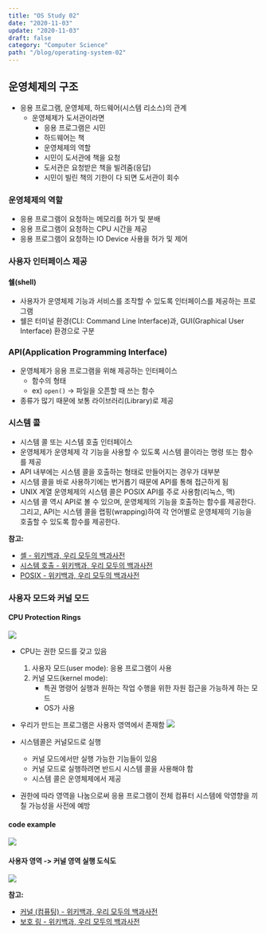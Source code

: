 ```yaml
---
title: "OS Study 02"
date: "2020-11-03"
update: "2020-11-03"
draft: false
category: "Computer Science"
path: "/blog/operating-system-02"
---
```


## 운영체제의 구조

- 응용 프로그램, 운영체제, 하드웨어(시스템 리소스)의 관계
  - 운영체제가 도서관이라면
    - 응용 프로그램은 시민
    - 하드웨어는 책
    - 운영체제의 역할
    - 시민이 도서관에 책을 요청
    - 도서관은 요청받은 책을 빌려줌(응답)
    - 시민이 빌린 책의 기한이 다 되면 도서관이 회수

### 운영체제의 역할

- 응용 프로그램이 요청하는 메모리를 허가 및 분배
- 응용 프로그램이 요청하는 CPU 시간을 제공
- 응용 프로그램이 요청하는 IO Device 사용을 허가 및 제어

### 사용자 인터페이스 제공

#### 쉘(shell)

- 사용자가 운영체제 기능과 서비스를 조작할 수 있도록 인터페이스를 제공하는 프로그램
- 쉘은 터미널 환경(CLI: Command Line Interface)과, GUI(Graphical User Interface) 환경으로 구분

### API(Application Programming Interface)

- 운영체제가 응용 프로그램을 위해 제공하는 인터페이스
  - 함수의 형태
  - ex) `open()` -> 파일을 오픈할 때 쓰는 함수
- 종류가 많기 때문에 보통 라이브러리(Library)로 제공

### 시스템 콜

- 시스템 콜 또는 시스템 호출 인터페이스
- 운영체제가 운영체제 각 기능을 사용할 수 있도록 시스템 콜이라는 명령 또는 함수를 제공
- API 내부에는 시스템 콜을 호출하는 형태로 만들어지는 경우가 대부분
- 시스템 콜을 바로 사용하기에는 번거롭기 때문에 API를 통해 접근하게 됨
- UNIX 계열 운영체제의 시스템 콜은 POSIX API를 주로 사용함(리눅스, 맥)
- 시스템 콜 역시 API로 볼 수 있으며, 운영체제의 기능을 호출하는 함수를 제공한다. 그리고, API는 시스템 콜을 랩핑(wrapping)하여 각 언어별로 운영체제의 기능을 호출할 수 있도록 함수를 제공한다.

**참고:**

- [셸 - 위키백과, 우리 모두의 백과사전](https://ko.wikipedia.org/wiki/%EC%85%B8)
- [시스템 호출 - 위키백과, 우리 모두의 백과사전](https://ko.wikipedia.org/wiki/%EC%8B%9C%EC%8A%A4%ED%85%9C_%ED%98%B8%EC%B6%9C)
- [POSIX - 위키백과, 우리 모두의 백과사전](https://ko.wikipedia.org/wiki/POSIX)

### 사용자 모드와 커널 모드

#### CPU Protection Rings

![](https://upload.wikimedia.org/wikipedia/commons/thumb/2/2f/Priv_rings.svg/1280px-Priv_rings.svg.png)

- CPU는 권한 모드를 갖고 있음
  1. 사용자 모드(user mode): 응용 프로그램이 사용
  2. 커널 모드(kernel mode):
     - 특권 명령어 실행과 원하는 작업 수행을 위한 자원 접근을 가능하게 하는 모드
     - OS가 사용
- 우리가 만드는 프로그램은 사용자 영역에서 존재함
  ![](https://kwonsoonwoo.github.io/assets/Operating%20System/protectionring2.png)

- 시스템콜은 커널모드로 실행
  - 커널 모드에서만 실행 가능한 기능들이 있음
  - 커널 모드로 실행하려면 반드시 시스템 콜을 사용해야 함
  - 시스템 콜은 운영체제에서 제공
- 권한에 따라 영역을 나눔으로써 응용 프로그램이 전체 컴퓨터 시스템에 악영향을 끼칠 가능성을 사전에 예방

#### code example

![](https://user-images.githubusercontent.com/40616436/75624981-f9db3380-5bfc-11ea-8d18-17bcea6482f4.png)

#### 사용자 영역 -> 커널 영역 실행 도식도

![](https://miro.medium.com/max/1091/1*t2-zohRaFxxqHFF-xDPOWA.png)

**참고:**

- [커널 (컴퓨팅) - 위키백과, 우리 모두의 백과사전](<https://ko.wikipedia.org/wiki/%EC%BB%A4%EB%84%90_(%EC%BB%B4%ED%93%A8%ED%8C%85)>)
- [보호 링 - 위키백과, 우리 모두의 백과사전](https://ko.wikipedia.org/wiki/%EB%B3%B4%ED%98%B8_%EB%A7%81)
